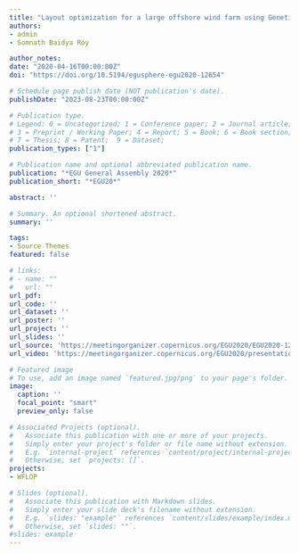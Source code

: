 ```yaml
---
title: "Layout optimization for a large offshore wind farm using Genetic Algorithm"
authors:
- admin
- Somnath Baidya Roy

author_notes:
date: "2020-04-16T00:00:00Z"
doi: "https://doi.org/10.5194/egusphere-egu2020-12654"

# Schedule page publish date (NOT publication's date).
publishDate: "2023-08-23T00:00:00Z"

# Publication type.
# Legend: 0 = Uncategorized; 1 = Conference paper; 2 = Journal article;
# 3 = Preprint / Working Paper; 4 = Report; 5 = Book; 6 = Book section;
# 7 = Thesis; 8 = Patent;  9 = Dataset;
publication_types: ["1"]

# Publication name and optional abbreviated publication name.
publication: "*EGU General Assembly 2020*"
publication_short: "*EGU20*"

abstract: ''

# Summary. An optional shortened abstract.
summary: ''

tags:
- Source Themes
featured: false

# links:
# - name: ""
#   url: ""
url_pdf: 
url_code: ''
url_dataset: ''
url_poster: ''
url_project: ''
url_slides: ''
url_source: 'https://meetingorganizer.copernicus.org/EGU2020/EGU2020-12654.html'
url_video: 'https://meetingorganizer.copernicus.org/EGU2020/presentation/EGU2020-12654'

# Featured image
# To use, add an image named `featured.jpg/png` to your page's folder. 
image:
  caption: ''
  focal_point: "smart"
  preview_only: false

# Associated Projects (optional).
#   Associate this publication with one or more of your projects.
#   Simply enter your project's folder or file name without extension.
#   E.g. `internal-project` references `content/project/internal-project/index.md`.
#   Otherwise, set `projects: []`.
projects:
- WFLOP

# Slides (optional).
#   Associate this publication with Markdown slides.
#   Simply enter your slide deck's filename without extension.
#   E.g. `slides: "example"` references `content/slides/example/index.md`.
#   Otherwise, set `slides: ""`.
#slides: example
---
```

